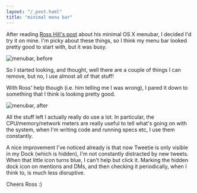 ```yaml
---
layout: "/_post.haml"
title: "minimal menu bar"
---
```


After reading [Ross Hill's post](http://www.rosshill.com.au/article/minimal-mac-menubar/) about his minimal OS X menubar, I decided I'd try it on mine. I'm picky about these things, so I think my menu bar looked pretty good to start with, but it was busy.

![menubar, before](/images/minimal-menubar-before.png)

So I started looking, and thought, well there are a couple of things I can remove, but no, I use almost all of that stuff!

With Ross' help though (i.e. him telling me I was wrong), I pared it down to something that I think is looking pretty good.

![menubar, after](/images/minimal-menubar-after.png)

All the stuff left I actually really do use a lot. In particular, the CPU/memory/network meters are really useful to tell what's going on with the system, when I'm writing code and running specs etc, I use them constantly.

A nice improvement I've noticed already is that now Tweetie is only visible in my Dock (which is hidden), I'm not constantly distracted by new tweets. When that little icon turns blue, I can't help but click it. Marking the hidden dock icon on mentions and DMs, and then checking it periodically, when I think to, is much less disruptive.

Cheers Ross :)

